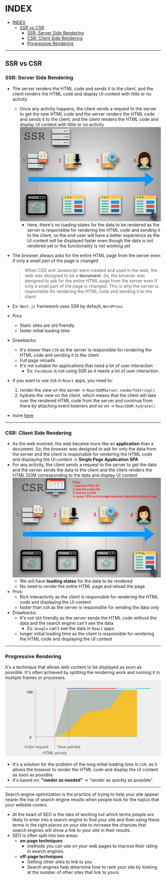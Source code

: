 # INDEX

- [INDEX](#index)
  - [SSR vs CSR](#ssr-vs-csr)
    - [SSR: Server Side Rendering](#ssr-server-side-rendering)
    - [CSR: Client Side Rendering](#csr-client-side-rendering)
    - [Progressive Rendering](#progressive-rendering)

---

## SSR vs CSR

### SSR: Server Side Rendering

- The server renders the HTML code and sends it to the client, and the client renders the HTML code and display UI content with little or no activity
  - Once any activity happens, the client sends a request to the server to get the new HTML code and the server renders the HTML code and sends it to the client, and the client renders the HTML code and display UI content with little or no activity
    ![SSR](./img/SSR.png)
    - Here, there's no loading states for the data to be rendered as the server is responsible for rendering the HTML code and sending it to the client, so the end-user will have a better experience as the UI content will be displayed faster even though the data is not rendered yet or the functionality is not working yet
- The browser always asks for the entire HTML page from the server even if only a small part of the page is changed
  > When CSS and Javascript were created and used in the web, the web was designed to be a **document**. So, the browser was designed to ask for the entire HTML page from the server even if only a small part of the page is changed. This is why the server is responsible for rendering the HTML code and sending it to the client
- Ex: `Next.js` framework uses SSR by default, `WordPress`

- Pros

  - Static sites are `SEO` friendly
  - faster initial loading time

- Drawbacks:

  - It's slower than `CSR` as the server is responsible for rendering the HTML code and sending it to the client
  - Full page reloads
  - It's not suitable for applications that need a lot of user interaction
    - Ex: `Facebook` is not using SSR as it needs a lot of user interaction

- if you want to use `SSR` in `React` apps, you need to:
  1. render the view on the server -> `ReactDOMServer.renderToString()`
  2. hydrate the view on the client, which means that the client will take over the rendered HTML code from the server and continue from there by attaching event listeners and so on -> `ReactDOM.hydrate()`
- more [here](../Nextjs/1-Nextjs.md#server-side-rendering-ssr)

---

### CSR: Client Side Rendering

- As the web evolved, the web became more like an **application** than a document. So, the browser was designed to ask for only the data from the server and the client is responsible for rendering the HTML code and displaying the UI content -> **Single Page Application SPA**
- For any activity, the client sends a request to the server to get the data and the server sends the data to the client and the client renders the HTML DOM corresponding to the data and display UI content
  ![CSR](./img/CSR.png)
  - We will have **loading states** for the data to be rendered
  - No need to render the entire HTML page and reload the page
- Pros:
  - Rich interactivity as the client is responsible for rendering the HTML code and displaying the UI content
  - faster than `SSR` as the server is responsible for sending the data only
- Drawbacks:
  - It's not `SEO` friendly as the server sends the HTML code without the data and the search engine can't see the data
    - Ex: `Google` can't see the data in `React` apps
  - longer initial loading time as the client is responsible for rendering the HTML code and displaying the UI content

---

### Progressive Rendering

It's a technique that allows web content to be displayed as soon as possible. It's often achieved by splitting the rendering work and running it in multiple frames or processes.
![progressive rendering](./img/progressive-rendering.png)

- It's a solution for the problem of the long initial loading time in `CSR`, as it allows the browser to render the HTML code and display the UI content as soon as possible
- it's based on: **"render as needed"** -> "render as quickly as possible"

---

Search engine optimization is the practice of trying to help your site appear nearer the top of search engine results when people look for the topics that your website covers.

- At the heart of SEO is the idea of working out which terms people are likely to enter into a search engine to find your site and then using these terms in the right places on your site to increase the chances that search engines will show a link to your site in their results.
- SEO is often split into two areas:
  - **on-page techniques**
    - methods you can use on your web pages to improve their rating in search engines.
  - **off-page techniques**
    - Getting other sites to link to you
    - Search engines help determine how to rank your site by looking at the number of other sites that link to yours.
